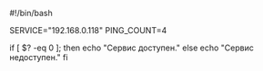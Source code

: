 #!/bin/bash

SERVICE="192.168.0.118"
PING_COUNT=4

if [ $? -eq 0 ]; then
    echo "Сервис доступен."
else
    echo "Сервис недоступен."
fi
